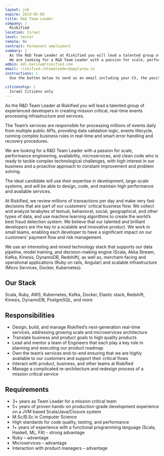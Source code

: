 ```yaml
---
layout: job
expire: 2019-05-08
title: R&D Team Leader
company: |
  Riskified
location: Israel
level: Senior
remote: No
contract: Permanent employment
summary: |
  As the R&D Team Leader at Riskified you will lead a talented group of experienced developers in creating mission critical, real-time events processing infrastructure and services.
  We are looking for a R&D Team Leader with a passion for scale, performance engineering, availability, microservices, and clean code who is ready to tackle complex technological challenges, with high interest in our business and a proactive approach to constant improvement and problem solving.
admin: Adi.barina@riskified.com
email: riskified.rdteamleader@applynow.io
instructions: |
  Use the button below to send us an email including your CV, the position you're applying for, and anything else you might want to say.

citizenship: |
  Israel Citizens only
---
```


<!-- break -->

As the R&D Team Leader at Riskified you will lead a talented group of experienced developers in creating mission critical, real-time events processing infrastructure and services.

The Team’s services are responsible for processing millions of events daily from multiple public APIs, providing data validation logic, events lifecycle, running complex business rules in real-time and smart error handling and recovery procedures.

We are looking for a R&D Team Leader with a passion for scale, performance engineering, availability, microservices, and clean code who is ready to tackle complex technological challenges, with high interest in our business and a proactive approach to constant improvement and problem solving.

The ideal candidate will use their expertise in development, large-scale systems, and will be able to design, code, and maintain high performance and available services.

At Riskified, we review millions of transactions per day and make very fast decisions that are part of our customers' critical business flow. We collect and analyze terabytes of textual, behavioral, social, geographical, and other types of data, and use machine learning algorithms to create the world’s best fraud detection system. We believe that our talented and brilliant developers are the key to a scalable and innovative product. We work in small teams, enabling each developer to have a significant impact on our customers' payment flow and risk management. 

We use an interesting and mixed technology stack that supports our data pipeline, model training, and decision-making engine (Scala, Akka Stream, Kafka, Kinesis, DynamoDB, Redshift), as well as, merchant-facing and operational applications (Ruby on rails, Angular) and scalable infrastructure (Micro Services, Docker, Kubernetes). 

## Our Stack

Scala, Ruby, AWS, Kubernetes, Kafka, Docker, Elastic stack, Redshift, Kinesis, DynamoDB, PostgreSQL, and more

## Responsibilities

- Design, build, and manage Riskified’s next-generation real-time services, addressing growing scale and microservices architecture
- Translate business and product goals to high quality products
- Lead and mentor a team of Engineers that each play a key role in planning and executing our product roadmap
- Own the team’s services end-to-end ensuring that we are highly available to our customers and support their critical flows
- Interact with product, business, and other teams at Riskified
- Manage a complicated re-architecture and redesign process of a mission critical service

## Requirements

- 3+ years as Team Leader for a mission critical team
- 5+ years of proven hands-on production-grade development experience on a JVM based Scala/Java/Closure system
- M.Sc/B.Sc in Computer Science
- High standards for code quality, testing, and performance
- 1+ years of experience with a functional programming language (Scala, Haskell, ML, F#) - strong advantage
- Ruby – advantage
- Microservices – advantage
- Interaction with product managers – advantage


